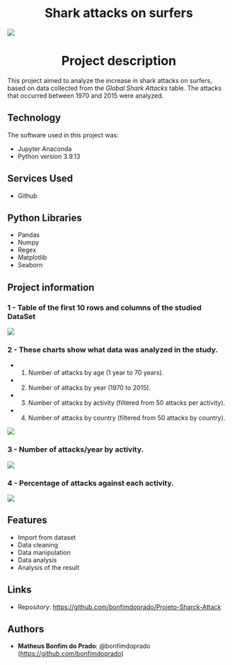 # <h1 align="center"> Shark attacks on surfers </h1>


<img src="https://user-images.githubusercontent.com/119675645/221066262-4c4ad41c-7c6b-4f05-a116-c906ae504042.jpg" >


## <h1 align="center"> Project description </h1>

This project aimed to analyze the increase in shark attacks on surfers, based on data collected from the *Global Shark Attacks* table. The attacks that occurred between 1970 and 2015 were analyzed.


## Technology

The software  used in this project was:

* Jupyter Anaconda
* Python version  3.9.13


## Services Used

* Github


## Python Libraries

* Pandas
* Numpy
* Regex
* Matplotlib
* Seaborn

## Project information

### 1 - Table of the first 10 rows and columns of the studied DataSet

<img src="https://user-images.githubusercontent.com/119675645/221323724-4b9c9154-a3ec-4863-b46c-67e8fc9eb72b.jpg" >

### 2 - These charts show what data was analyzed in the study.
* 1. Number of attacks by age (1 year to 70 years).
* 2. Number of attacks by year (1970 to 2015).
* 3. Number of attacks by activity (filtered from 50 attacks per activity).
* 4. Number of attacks by country (filtered from 50 attacks by country).
<img src="https://user-images.githubusercontent.com/119675645/221325618-3fb0d7ad-3e56-43cf-b4b3-ee5053b2069d.jpg" >

### 3 - Number of attacks/year by activity.

<img src="https://user-images.githubusercontent.com/119675645/221326765-01a9ef4e-cbdc-42ed-8b0d-184f5f0bd1c1.png" >

### 4  - Percentage of attacks against each activity.

<img src="https://user-images.githubusercontent.com/119675645/221356399-b77f8fe2-a9f4-4c29-ae91-83a48c9be138.png" >


## Features

 - Import from dataset
 - Data cleaning
 - Data manipulation
 - Data analysis
 - Analysis of the result
 
 
## Links

  - Repository: https://github.com/bonfimdoprado/Projeto-Sharck-Attack
  
  
## Authors

* **Matheus Bonfim do Prado**: @bonfimdoprado (https://github.com/bonfimdoprado)
 



